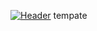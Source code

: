 [![Header](https://raw.githubusercontent.com/MartinHeinz/MartinHeinz/master/readme_header.png "Header")](https://martinheinz.dev/)
tempate

